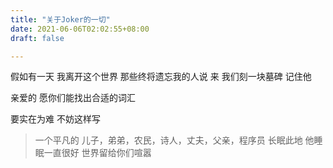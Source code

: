 ```yaml
---
title: "关于Joker的一切"
date: 2021-06-06T02:02:55+08:00
draft: false

---
```

假如有一天
我离开这个世界
那些终将遗忘我的人说
来
我们刻一块墓碑
记住他

亲爱的
愿你们能找出合适的词汇

要实在为难
不妨这样写

> 一个平凡的
> 儿子，弟弟，农民，诗人，丈夫，父亲，程序员
> 长眠此地
> 他睡眠一直很好
> 世界留给你们喧嚣
